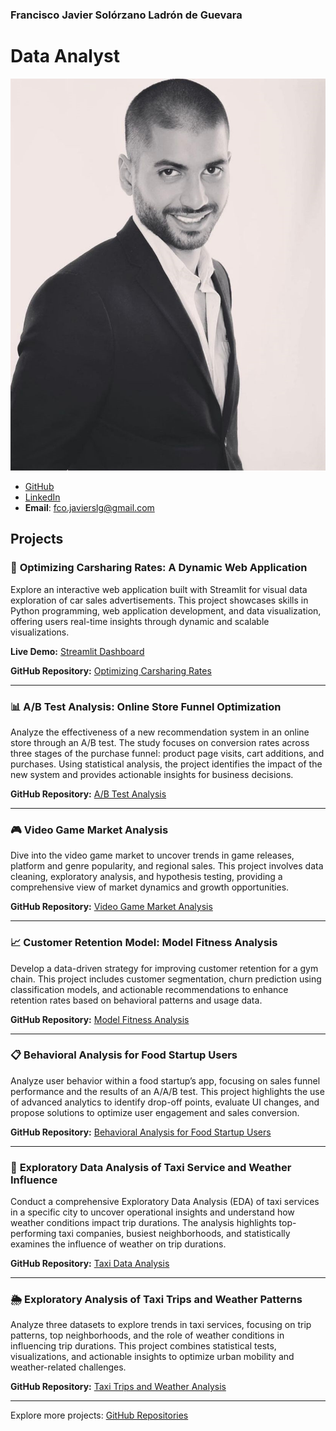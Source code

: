 ### Francisco Javier Solórzano Ladrón de Guevara
# Data Analyst
![Profile Picture](/assests/img/profilepic.png)


- [GitHub](https://github.com/Frankenslg)
- [LinkedIn](https://www.linkedin.com/in/franciscosolorzano-dataanalyst/)
- **Email**: [fco.javierslg@gmail.com](mailto:fco.javierslg@gmail.com)

## Projects

### 🚀 **Optimizing Carsharing Rates: A Dynamic Web Application**

Explore an interactive web application built with Streamlit for visual data exploration of car sales advertisements. This project showcases skills in Python programming, web application development, and data visualization, offering users real-time insights through dynamic and scalable visualizations.

**Live Demo:** [Streamlit Dashboard](https://sprint-5-diua.onrender.com)

**GitHub Repository:** [Optimizing Carsharing Rates](https://frankenslg.github.io/Optimizing-Carsharing-Rates-A-Dynamic-Web-Application/)

---

### 📊 **A/B Test Analysis: Online Store Funnel Optimization**

Analyze the effectiveness of a new recommendation system in an online store through an A/B test. The study focuses on conversion rates across three stages of the purchase funnel: product page visits, cart additions, and purchases. Using statistical analysis, the project identifies the impact of the new system and provides actionable insights for business decisions.

**GitHub Repository:** [A/B Test Analysis](https://github.com/Frankenslg/A-B-Test-Analysis-Online-Store-Recommendation-System)

---

### 🎮 **Video Game Market Analysis**

Dive into the video game market to uncover trends in game releases, platform and genre popularity, and regional sales. This project involves data cleaning, exploratory analysis, and hypothesis testing, providing a comprehensive view of market dynamics and growth opportunities.

**GitHub Repository:** [Video Game Market Analysis](https://github.com/Frankenslg/Video-Game-Market-Analysis)

---

### 📈 **Customer Retention Model: Model Fitness Analysis**

Develop a data-driven strategy for improving customer retention for a gym chain. This project includes customer segmentation, churn prediction using classification models, and actionable recommendations to enhance retention rates based on behavioral patterns and usage data.

**GitHub Repository:** [Model Fitness Analysis](https://github.com/Frankenslg/Modelo-de-Retencion-de-Clientes-Analisis-de-Model-Fitness)

---

### 📋 **Behavioral Analysis for Food Startup Users**

Analyze user behavior within a food startup’s app, focusing on sales funnel performance and the results of an A/A/B test. This project highlights the use of advanced analytics to identify drop-off points, evaluate UI changes, and propose solutions to optimize user engagement and sales conversion.

**GitHub Repository:** [Behavioral Analysis for Food Startup Users](https://github.com/Frankenslg/Behavioral-Analysis-for-Food-Startup-Users)

---

### 🚕 **Exploratory Data Analysis of Taxi Service and Weather Influence**

Conduct a comprehensive Exploratory Data Analysis (EDA) of taxi services in a specific city to uncover operational insights and understand how weather conditions impact trip durations. The analysis highlights top-performing taxi companies, busiest neighborhoods, and statistically examines the influence of weather on trip durations.

**GitHub Repository:** [Taxi Data Analysis](https://github.com/Frankenslg/Taxi-Data-Analysis-SQL)

---

### 🌦️ **Exploratory Analysis of Taxi Trips and Weather Patterns**

Analyze three datasets to explore trends in taxi services, focusing on trip patterns, top neighborhoods, and the role of weather conditions in influencing trip durations. This project combines statistical tests, visualizations, and actionable insights to optimize urban mobility and weather-related challenges.

**GitHub Repository:** [Taxi Trips and Weather Analysis](https://github.com/Frankenslg/Taxi-Data-Analysis-SQL)

---

Explore more projects: [GitHub Repositories](https://github.com/Frankenslg?tab=repositories)


